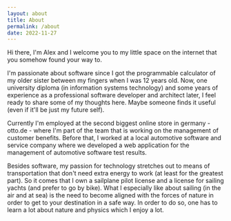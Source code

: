 ```yaml
---
layout: about
title: About
permalink: /about
date: 2022-11-27
---
```


Hi there, I'm Alex and I welcome you to my little space on the internet that you somehow found your way to.

I'm passionate about software since I got the programmable calculator of my older sister between my fingers when I was 12 years old.
Now, one university diploma (in information systems technology) and some years of experience as a professional software developer and architect later, I feel ready to share some of my thoughts here.
Maybe someone finds it useful (even if it'll be just my future self).

Currently I'm employed at the second biggest online store in germany - otto.de - where I'm part of the team that is working on the management of customer benefits.
Before that, I worked at a local automotive software and service company where we developed a web application for the management of automotive software test results.

Besides software, my passion for technology stretches out to means of transportation that don't need extra energy to work (at least for the greatest part).
So it comes that I own a sailplane pilot license and a license for sailing yachts (and prefer to go by bike).
What I especially like about sailing (in the air and at sea) is the need to become aligned with the forces of nature in order to get to your destination in a safe way.
In order to do so, one has to learn a lot about nature and physics which I enjoy a lot.